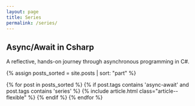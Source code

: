 ```yaml
---
layout: page
title: Series
permalink: /series/
---
```


## Async/Await in Csharp

A reflective, hands-on journey through asynchronous programming in C#.

{% assign posts_sorted = site.posts | sort: "part" %}
<div class="row">
  {% for post in posts_sorted %}
    {% if post.tags contains 'async-await' and post.tags contains 'series' %}
      {% include article.html class="article--flexible" %}
    {% endif %}
  {% endfor %}
</div>
